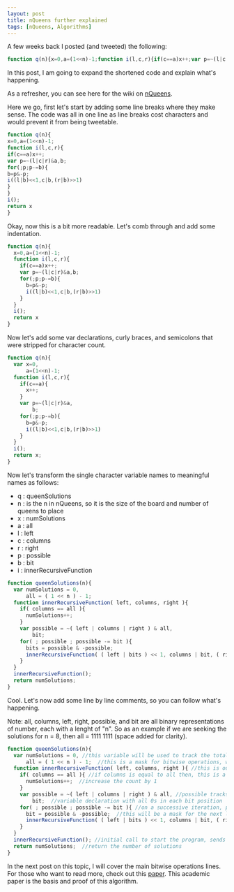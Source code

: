 ```yaml
---
layout: post
title: nQueens further explained
tags: [nQueens, Algorithms]
---
```


A few weeks back I posted (and tweeted) the following:

```javascript
function q(n){x=0,a=(1<<n)-1;function i(l,c,r){if(c==a)x++;var p=~(l|c|r)&a,b;for(;p;p-=b){b=p&-p;i((l|b)<<1,c|b,(r|b)>>1)}}i();return x}
```

In this post, I am going to expand the shortened code and explain what's happening.

As a refresher, you can see here for the wiki on [nQueens](http://en.wikipedia.org/wiki/Eight_queens_puzzle).

Here we go, first let's start by adding some line breaks where they make sense. The code was all in one line as line breaks cost characters and would prevent it from being tweetable. 

```javascript
function q(n){
x=0,a=(1<<n)-1;
function i(l,c,r){
if(c==a)x++;
var p=~(l|c|r)&a,b;
for(;p;p-=b){
b=p&-p;
i((l|b)<<1,c|b,(r|b)>>1)
}
}
i();
return x
}
```

<!--more-->

Okay, now this is a bit more readable.  Let's comb through and add some indentation.

```javascript
function q(n){
  x=0,a=(1<<n)-1;
  function i(l,c,r){
    if(c==a)x++;
    var p=~(l|c|r)&a,b;
    for(;p;p-=b){
      b=p&-p;
      i((l|b)<<1,c|b,(r|b)>>1)
    }
  }
  i();
  return x
}
```

Now let's add some var declarations, curly braces, and semicolons that were stripped for character count.

```javascript
function q(n){
  var x=0,
      a=(1<<n)-1;
  function i(l,c,r){
    if(c==a){
      x++;
    }
    var p=~(l|c|r)&a,
        b;
    for(;p;p-=b){
      b=p&-p;
      i((l|b)<<1,c|b,(r|b)>>1)
    }
  }
  i();
  return x;
}
```

Now let's transform the single character variable names to meaningful names as follows:

* q : queenSolutions
* n : is the n in nQueens, so it is the size of the board and number of queens to place
* x : numSolutions
* a : all
* l : left
* c : columns
* r : right
* p : possible
* b : bit
* i : innerRecursiveFunction

```javascript
function queenSolutions(n){
  var numSolutions = 0,
      all = ( 1 << n ) - 1;
  function innerRecursiveFunction( left, columns, right ){
    if( columns == all ){
      numSolutions++;
    }
    var possible = ~( left | columns | right ) & all,
        bit;
    for( ; possible ; possible -= bit ){
      bits = possible & -possible;
      innerRecursiveFunction( ( left | bits ) << 1, columns | bit, ( right | bit ) >> 1 )
    }
  }
  innerRecursiveFunction();
  return numSolutions;
}
```

Cool.  Let's now add some line by line comments, so you can follow what's happening.

Note:  all, columns, left, right, possible, and bit are all binary representations of number, each with a lenght of "n".  So as an example if we are seeking the solutions for n = 8, then all = 1111 1111 (space added for clarity).

```javascript
function queenSolutions(n){
  var numSolutions = 0, //this variable will be used to track the total solutions found
      all = ( 1 << n ) - 1;  //this is a mask for bitwise operations, with value of 1 in each place.  For example with "n" as 4, all is 1111
  function innerRecursiveFunction( left, columns, right ){ //this is our recursive function
    if( columns == all ){ //if columns is equal to all then, this is a valid solution
      numSolutions++;  //increase the count by 1
    }
    var possible = ~( left | columns | right ) & all, //possible tracks the available spots of where a queen can be placed
        bit;  //variable declaration with all 0s in each bit position
    for( ; possible ; possible -= bit ){ //on a successive iteration, possible will equal possible minus bit
      bit = possible & -possible;  //this will be a mask for the next line, setting up the next call
      innerRecursiveFunction( ( left | bits ) << 1, columns | bit, ( right | bit ) >> 1 )  //bit shifts and or combinations to pass in the state of current solution
    }
  }
  innerRecursiveFunction(); //initial call to start the program, sends in 0 for all parameters
  return numSolutions;  //return the number of solutions
}
```

In the next post on this topic, I will cover the main bitwise operations lines.  For those who want to read more, check out this [paper](http://citeseerx.ist.psu.edu/viewdoc/download?doi=10.1.1.51.7113&rep=rep1&type=pdf).  This academic paper is the basis and proof of this algorithm.






